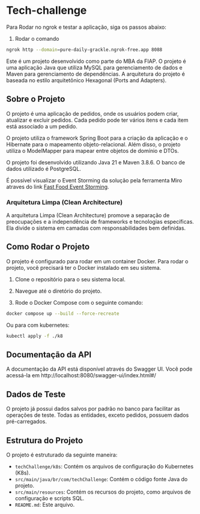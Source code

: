 # Tech-challenge

Para Rodar no ngrok e testar a aplicação, siga os passos abaixo:

1. Rodar o comando

```bash
ngrok http --domain=pure-daily-grackle.ngrok-free.app 8088 
```

Este é um projeto desenvolvido como parte do MBA da FIAP. O projeto é uma aplicação Java que utiliza MySQL para
gerenciamento de dados e Maven para gerenciamento de dependências. A arquitetura do projeto é baseada no estilo
arquitetônico Hexagonal (Ports and Adapters).

## Sobre o Projeto

O projeto é uma aplicação de pedidos, onde os usuários podem criar, atualizar e excluir pedidos. Cada pedido pode ter
vários itens e cada item está associado a um pedido.

O projeto utiliza o framework Spring Boot para a criação da aplicação e o Hibernate para o mapeamento objeto-relacional.
Além disso, o projeto utiliza o ModelMapper para mapear entre objetos de domínio e DTOs.

O projeto foi desenvolvido utilizando Java 21 e Maven 3.8.6. O banco de dados utilizado é PostgreSQL.

É possível visualizar o Event Storming da solução pela ferramenta Miro atraves do
link [Fast Food Event Storming](https://miro.com/app/board/uXjVKPW0siQ=/).

### Arquitetura Limpa (Clean Architecture)

A arquitetura Limpa (Clean Architecture) promove a separação de preocupações e a independência de frameworks e
tecnologias específicas. Ela divide o sistema em camadas com responsabilidades bem definidas.

## Como Rodar o Projeto

O projeto é configurado para rodar em um container Docker. Para rodar o projeto, você precisará ter o Docker instalado
em seu sistema.

1. Clone o repositório para o seu sistema local.

2. Navegue até o diretório do projeto.

3. Rode o Docker Compose com o seguinte comando:

```bash
docker compose up --build --force-recreate
```

Ou para com kubernetes:

```bash
kubectl apply -f ./k8
```

## Documentação da API

A documentação da API está disponível através do Swagger UI. Você pode acessá-la
em http://localhost:8080/swagger-ui/index.html#/

## Dados de Teste

O projeto já possui dados salvos por padrão no banco para facilitar as operações de teste. Todas as entidades, exceto
pedidos, possuem dados pré-carregados.

## Estrutura do Projeto

O projeto é estruturado da seguinte maneira:

- `techChallenge/k8s`: Contém os arquivos de configuração do Kubernetes (K8s).
- `src/main/java/br/com/techChallenge`: Contém o código fonte Java do projeto.
- `src/main/resources`: Contém os recursos do projeto, como arquivos de configuração e scripts SQL.
- `README.md`: Este arquivo.